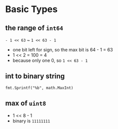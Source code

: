 # Basic Types

## the range of `int64`

`- 1 << 63`  ~ `1 << 63 - 1`

- one bit left for sign, so the max bit is 64 - 1 = 63
- 1 << 2 = 100 = 4
- because only one 0, so `1 << 63 - 1`

## int to binary string

`fmt.Sprintf("%b", math.MaxInt)`

## max of `uint8`

- 1 << 8 - 1
- binary is `11111111`
